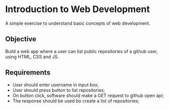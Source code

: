 # Introduction to Web Development

A simple exercise to understand basic concepts of web development.


## Objective

Build a web app where a user can list public repositories of a github user, using HTML, CSS and JS.


## Requirements

- User should enter username in input box;
- User should press button to list repositories;
- On button click, software should make a GET request to github open api;
- The response should be used bo create a list of repositories;
